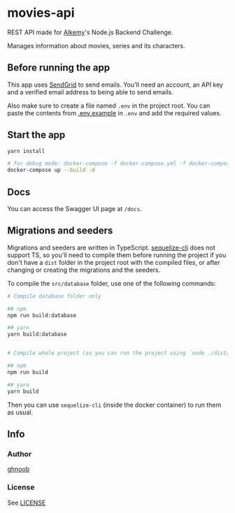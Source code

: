 # movies-api

REST API made for [Alkemy](https://alkemy.org)'s Node.js Backend Challenge.

Manages information about movies, series and its characters.

## Before running the app

This app uses [SendGrid](https://sendgrid.com) to send emails. You'll need an account, an API key and
a verified email address to being able to send emails.

Also make sure to create a file named `.env` in the project root. You can paste the contents from
[.env.example](./.env.example) in `.env` and add the required values.

## Start the app

```bash
yarn install

# for debug mode: docker-compose -f docker-compose.yml -f docker-compose.debug.yml up --build -d
docker-compose up --build -d
```

## Docs

You can access the Swagger UI page at `/docs`.

## Migrations and seeders

Migrations and seeders are written in TypeScript. [sequelize-cli](https://www.npmjs.com/package/sequelize-cli)
does not support TS, so you'll need to compile them before running the project if you don't have a `dist` folder
in the project root with the compiled files, or after changing or creating the migrations and the seeders.

To compile the `src/database` folder, use one of the following commands:

```bash
# Compile database folder only

## npm
npm run build:database

## yarn
yarn build:database


# Compile whole project (so you can run the project using `node ./dist/index.js` too)

## npm
npm run build

## yarn
yarn build
```

Then you can use `sequelize-cli` (inside the docker container) to run them as usual.

## Info

### Author

[ghnoob](https://github.com/ghnoob)

### License

See [LICENSE](./LICENSE)
